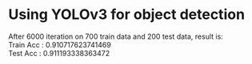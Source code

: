 # Using YOLOv3 for object detection
After 6000 iteration on 700 train data and 200 test data, result is: <br />
Train Acc : 0.910717623741469 <br />
Test Acc  : 0.911193338363472
